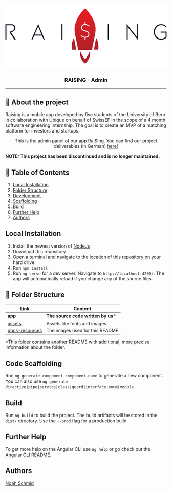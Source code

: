 <p align="center">
  <a href="" rel="noopener">
 <img width=550px height=200px src="docs-resources/raising_schrift.PNG" alt="Project logo"></a>
</p>

<h3 align="center">RAI$ING - Admin</h3>

---

## 🏁 About the project
Raising is a mobile app developed by five students of the University of Bern in collaboration with Ubique on behalf of SwissEF in the scope of a 4 month software engineering internship. The goal is to create an MVP of a matching platform for investors and startups.

<p align="center"> This is the admin panel of our app Rai$ing. You can find our project deliverables (in German) <a href="https://github.com/olistaehli/raising-deliverables">here!</a>
    <br> 
</p>

**NOTE: This project has been discontinued and is no longer maintained.**

## 📝 Table of Contents
1. [Local Installation](#local)
2. [Folder Structure](#folderstructure)
3. [Development](#development)
4. [Scaffolding](#scaffolding)
5. [Build](#build)
6. [Further Help](#help)
7. [Authors](#authors)

## Local Installation <a name="local"/>

1. Install the newest version of [NodeJs](https://nodejs.org/en/download/)
2. Download this repository
3. Open a terminal and navigate to the location of this repository on your hard drive
4. Run `npm install`
5. Run `ng serve` for a dev server. Navigate to `http://localhost:4200/`. The app will automatically reload if you change any of the source files.

## 📁 Folder Structure <a name = "folderstructure"></a>

| Link | Content |
|---|---|
**<a href="/src/app">app</a>** | **The source code written by us***
<a href="/src/assets">assets</a> | Assets like fonts and images
<a href="/docs-resources">docs-resources</a> | The images used for this README

\*This folder contains another README with additional, more precise information about the folder.

## Code Scaffolding <a name="scaffolding"/>

Run `ng generate component component-name` to generate a new component. You can also use `ng generate directive|pipe|service|class|guard|interface|enum|module`.

## Build <a name="build"/>

Run `ng build` to build the project. The build artifacts will be stored in the `dist/` directory. Use the `--prod` flag for a production build.

## Further Help <a name="help"/>

To get more help on the Angular CLI use `ng help` or go check out the [Angular CLI README](https://github.com/angular/angular-cli/blob/master/README.md).

## Authors <a name="authors"/>

[Noah Schmid](https://github.com/noahschmid) 

